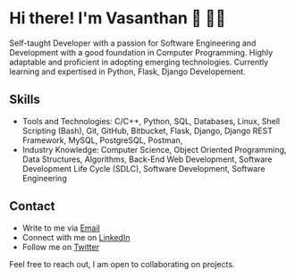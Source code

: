 # Hi there! I'm Vasanthan 👋 🧑‍💻

Self-taught Developer with a passion for Software Engineering and Development with a good foundation in Computer Programming. Highly adaptable and proficient in adopting emerging technologies. Currently learning and expertised in Python, Flask, Django Developement.


## Skills

- Tools and Technologies: C/C++, Python, SQL, Databases, Linux, Shell Scripting (Bash), Git, GitHub, Bitbucket, Flask, Django, Django REST Framework, MySQL, PostgreSQL, Postman, 
- Industry Knowledge: Computer Science, Object Oriented Programming, Data Structures, Algorithms, Back-End Web Development, Software Development Life Cycle (SDLC), Software Development, Software Engineering



## Contact 

- Write to me via <a href = "vasanthanbdev@gmail.com">Email</a>
- Connect with me on <a href = "https://www.linkedin.com/in/vasanthanbdev">LinkedIn</a>
- Follow me on <a href = "https://www.twitter.com/vasanthandev">Twitter</a> 

Feel free to reach out, I am open to collaborating on projects.
